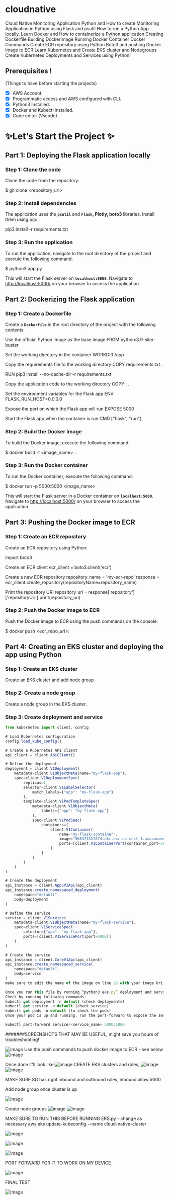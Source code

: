 # cloudnative
Cloud Native Monitoring Application
Python and How to create Monitoring Application in Python using Flask and psutil
How to run a Python App locally.
Learn Docker and How to containerize a Python application
Creating Dockerfile
Building DockerImage
Running Docker Container
Docker Commands
Create ECR repository using Python Boto3 and pushing Docker Image to ECR
Learn Kubernetes and Create EKS cluster and Nodegroups
Create Kubernetes Deployments and Services using Python!


## **Prerequisites** !

(Things to have before starting the projects)

- [x]  AWS Account.
- [x]  Programmatic access and AWS configured with CLI.
- [x]  Python3 Installed.
- [x]  Docker and Kubectl installed.
- [x]  Code editor (Vscode)

# ✨Let’s Start the Project ✨

## **Part 1: Deploying the Flask application locally**

### **Step 1: Clone the code**

Clone the code from the repository:

$ git clone <repository_url>


### **Step 2: Install dependencies**

The application uses the **`psutil`** and **`Flask`, Plotly, boto3** libraries. Install them using pip:

pip3 install -r requirements.txt


### **Step 3: Run the application**

To run the application, navigate to the root directory of the project and execute the following command:

$ python3 app.py


This will start the Flask server on **`localhost:5000`**. Navigate to [http://localhost:5000/](http://localhost:5000/) on your browser to access the application.

## **Part 2: Dockerizing the Flask application**

### **Step 1: Create a Dockerfile**

Create a **`Dockerfile`** in the root directory of the project with the following contents:

Use the official Python image as the base image
FROM python:3.9-slim-buster

Set the working directory in the container
WORKDIR /app

Copy the requirements file to the working directory
COPY requirements.txt .

RUN pip3 install --no-cache-dir -r requirements.txt

Copy the application code to the working directory
COPY . .

Set the environment variables for the Flask app
ENV FLASK_RUN_HOST=0.0.0.0

Expose the port on which the Flask app will run
EXPOSE 5000

Start the Flask app when the container is run
CMD ["flask", "run"]


### **Step 2: Build the Docker image**

To build the Docker image, execute the following command:

$ docker build -t <image_name> .


### **Step 3: Run the Docker container**

To run the Docker container, execute the following command:

$ docker run -p 5000:5000 <image_name>


This will start the Flask server in a Docker container on **`localhost:5000`**. Navigate to [http://localhost:5000/](http://localhost:5000/) on your browser to access the application.

## **Part 3: Pushing the Docker image to ECR**

### **Step 1: Create an ECR repository**

Create an ECR repository using Python:

import boto3

Create an ECR client
ecr_client = boto3.client('ecr')

Create a new ECR repository
repository_name = 'my-ecr-repo' response = ecr_client.create_repository(repositoryName=repository_name)

Print the repository URI
repository_uri = response['repository']['repositoryUri'] print(repository_uri)


### **Step 2: Push the Docker image to ECR**

Push the Docker image to ECR using the push commands on the console:

$ docker push <ecr_repo_uri>:


## **Part 4: Creating an EKS cluster and deploying the app using Python**

### **Step 1: Create an EKS cluster**

Create an EKS cluster and add node group

### **Step 2: Create a node group**

Create a node group in the EKS cluster.

### **Step 3: Create deployment and service**

```jsx
from kubernetes import client, config

# Load Kubernetes configuration
config.load_kube_config()

# Create a Kubernetes API client
api_client = client.ApiClient()

# Define the deployment
deployment = client.V1Deployment(
    metadata=client.V1ObjectMeta(name="my-flask-app"),
    spec=client.V1DeploymentSpec(
        replicas=1,
        selector=client.V1LabelSelector(
            match_labels={"app": "my-flask-app"}
        ),
        template=client.V1PodTemplateSpec(
            metadata=client.V1ObjectMeta(
                labels={"app": "my-flask-app"}
            ),
            spec=client.V1PodSpec(
                containers=[
                    client.V1Container(
                        name="my-flask-container",
                        image="568373317874.dkr.ecr.us-east-1.amazonaws.com/my-cloud-native-repo:latest",
                        ports=[client.V1ContainerPort(container_port=5000)]
                    )
                ]
            )
        )
    )
)

# Create the deployment
api_instance = client.AppsV1Api(api_client)
api_instance.create_namespaced_deployment(
    namespace="default",
    body=deployment
)

# Define the service
service = client.V1Service(
    metadata=client.V1ObjectMeta(name="my-flask-service"),
    spec=client.V1ServiceSpec(
        selector={"app": "my-flask-app"},
        ports=[client.V1ServicePort(port=5000)]
    )
)

# Create the service
api_instance = client.CoreV1Api(api_client)
api_instance.create_namespaced_service(
    namespace="default",
    body=service
)
make sure to edit the name of the image on line 25 with your image Uri.

Once you run this file by running “python3 eks.py” deployment and service will be created.
Check by running following commands:
kubectl get deployment -n default (check deployments)
kubectl get service -n default (check service)
kubectl get pods -n default (to check the pods)
Once your pod is up and running, run the port-forward to expose the service

kubectl port-forward service/<service_name> 5000:5000
```
#######SCREENSHOTS THAT MAY BE USEFUL, might save you hours of troubleshooting!

![image](https://github.com/jayp16p/cloudnative/assets/106398902/ba1ce0d3-5a71-4a69-bdd0-17e526650624)
Use the push commands to push docker image to ECR - see below
![image](https://github.com/jayp16p/cloudnative/assets/106398902/ed122d46-3649-4a9e-9192-3ab605346e33)

Once done it'll look like
![image](https://github.com/jayp16p/cloudnative/assets/106398902/c83c9b56-3ec0-4a1c-916b-a21d3a715bb4)
CREATE EKS clusters and roles,
![image](https://github.com/jayp16p/cloudnative/assets/106398902/fc169a84-06da-41ee-91c6-92093f98893d)
![image](https://github.com/jayp16p/cloudnative/assets/106398902/62ff4148-238c-4d45-814e-b09a67833997)

MAKE SURE SG has right inbound and outbound rules, inbound allow 5000

Add node group once cluster is up

![image](https://github.com/jayp16p/cloudnative/assets/106398902/864da54f-eecc-4a41-8847-6e7dc36341d8)

Create node groups
![image](https://github.com/jayp16p/cloudnative/assets/106398902/d231a57d-d8bc-4721-b626-874ae1e7eafa)
![image](https://github.com/jayp16p/cloudnative/assets/106398902/a9b28596-1e3e-443e-ac9a-582ca8f2a50a)


MAKE SURE TO RUN THIS BEFORE RUNNING EKS.py - change as necessary
aws eks update-kubeconfig --name cloud-native-cluster


![image](https://github.com/jayp16p/cloudnative/assets/106398902/9dffa8f3-4341-440a-8481-27e36dde1339)

![image](https://github.com/jayp16p/cloudnative/assets/106398902/f2fe58eb-cd31-4248-ae27-0cd089aa44f3)

![image](https://github.com/jayp16p/cloudnative/assets/106398902/bf879969-f550-4e33-8f37-0b259838cad7)

PORT FORWARD FOR IT TO WORK ON MY DEVICE

![image](https://github.com/jayp16p/cloudnative/assets/106398902/b9a82b37-8629-49db-b933-73a7a7a95cdf)


FINAL TEST

![image](https://github.com/jayp16p/cloudnative/assets/106398902/a5d82b62-588d-4842-9941-eb4878f8658a)











